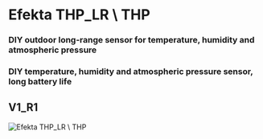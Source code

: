 # Efekta THP_LR \ THP

### DIY outdoor long-range sensor for temperature, humidity and atmospheric pressure

### DIY temperature, humidity and atmospheric pressure sensor, long battery life

## V1_R1

![Efekta THP_LR \ THP](https://github.com/smartboxchannel/Outdoor-long-range-sensor-for-temperature-humidity-and-atmospheric-pressure-Zigbee/blob/main/IMAGES/001.jpg) 


